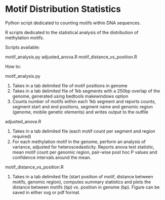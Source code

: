 Motif Distribution Statistics
=============================

Python script dedicated to counting motifs within DNA sequences.

R scripts dedicated to the statistical analysis of the distribution of methylation motifs.

Scripts available:

  motif_analysis.py
  adjusted_anova.R
  motif_distance_vs_position.R

How to:

motif_analysis.py

1. Takes in a tab delimited file of motif positions in genome
2. Takes in a tab delimited file of 1kb segments with a 250bp overlap of the genome, generated using bedtools makewindows option
3. Counts number of motifs within each 1kb segment and reports counts, segment start and end positions, segment name and genomic region (genome, mobile genetic elements) and writes output to the outfile

adjusted_anova.R

1. Takes in a tab delimited file (each motif count per segment and region required)
2. For each methylation motif in the genome, perform an analysis of variance, adjusted for heteroscedasticity. Reports anova test statistic, mean motif count per genomic region, pair-wise post hoc P values and confidence intervals around the mean.

motif_distance_vs_position.R

1. Takes in a tab delimited file (start position of motif, distance between motifs, genomic region), computes summary statistics and plots the distance between motifs (bp) vs. position in genome (bp). Figure can be saved in either svg or pdf format.

